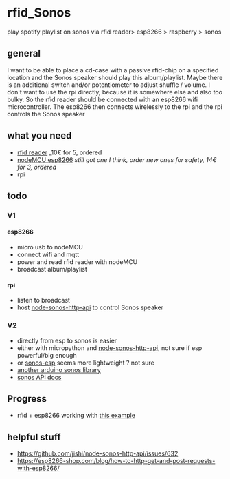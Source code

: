 # rfid_Sonos
play spotify playlist on sonos via rfid reader> esp8266 > raspberry > sonos
## general
I want to be able to place a cd-case with a passive rfid-chip on a specified location and the Sonos speaker should play this album/playlist. Maybe there is an additional switch and/or potentiometer to adjust shuffle / volume.
I don't want to use the rpi directly, because it is somewhere else and also too bulky. So the rfid reader should be connected with an esp8266 wifi microcontroller. 
The esp8266 then connects wirelessly to the rpi and the rpi controls the Sonos speaker
## what you need
- [rfid reader](https://www.amazon.de/AZDelivery-Reader-Arduino-Raspberry-gratis/dp/B074S9FZC5/ref=sr_1_6?__mk_de_DE=%C3%85M%C3%85%C5%BD%C3%95%C3%91&crid=E4CHPTG0BWK2&dchild=1&keywords=rfid+raspberry+pi&qid=1600594839&sprefix=rfid+raspberry%2Caps%2C242&sr=8-6) _10€ for 5, ordered
- [nodeMCU esp8266](https://www.amazon.de/AZDelivery-NodeMCU-ESP8266-ESP-12E-Development/dp/B0754HWZSQ/ref=sr_1_3?__mk_de_DE=%C3%85M%C3%85%C5%BD%C3%95%C3%91&crid=3OXGIP9RVMAB4&dchild=1&keywords=nodemcu+esp8266&qid=1600618699&sprefix=nodem%2Caps%2C297&sr=8-3) _still got one I think, order new ones for safety, 14€ for 3, ordered_
- rpi 

## todo
### V1
#### esp8266
- micro usb to nodeMCU
- connect wifi and mqtt
- power and read rfid reader with nodeMCU
- broadcast album/playlist
#### rpi
- listen to broadcast
- host [node-sonos-http-api](https://github.com/jishi/node-sonos-http-api) to control Sonos speaker
### V2
- directly from esp to sonos is easier
- either with micropython and [node-sonos-http-api](https://github.com/jishi/node-sonos-http-api), not sure if esp powerful/big enough
- or [sonos-esp](https://github.com/bopeterson/sonos-esp) seems more lightweight ? not sure
- [another arduino sonos library](https://github.com/tmittet/sonos)
- [sonos API docs](https://developer.sonos.com/build/direct-control/control/)
## Progress
- rfid + esp8266 working with [this example](https://www.smarthome-tricks.de/esp8266/rfid-reader-rc522/)


## helpful stuff
- https://github.com/jishi/node-sonos-http-api/issues/632
- https://esp8266-shop.com/blog/how-to-http-get-and-post-requests-with-esp8266/
